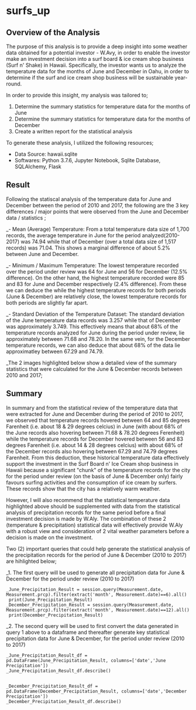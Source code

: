 # **surfs_up**

## **Overview of the Analysis**

The purpose of this analysis is to provide a deep insight into some weather data obtained for a potential investor - W.Avy, in order to enable the investor make an investment decision into a surf board & ice cream shop business (Surf n' Shake) in Hawaii. Specifically, the investor wants us to analyze the temperature data for the months of June and December in Oahu, in order to determine if the surf and ice cream shop business will be sustainable year-round.

In order to provide this insight, my analysis was tailored to;

  1. Determine the summary statistics for temperature data for the months of June 
  2. Determine the summary statistics for temperature data for the months of December
  3. Create a written report for the statistical analysis

To generate these analysis, I utilized the following resources;

  - Data Source: hawaii.sqlite
  - Softwares: Python 3.7.6, Jupyter Notebook, Sqlite Database, SQLAlchemy, Flask
  

## **Result**
  
Following the statiscal analysis of the temperature data for June and December between the period of 2010 and 2017, the following are the 3 key differences / major points that were observed from the June and December data / statistics ;

 _- Mean (Average) Temperature: From a total temperature data size of 1,700 records, the average temperature in June for the period analyzed(2010-2017) was 74.94 while that of December (over a total data size of 1,517 records) was 71.04. This shows a marginal difference of about 5.2% between June and December.
 
  _- Minimum / Maximum Temperature: The lowest temperature recorded over the period under review was 64 for June and 56 for December (12.5% difference). On the other hand, the highest temperature recorded were 85 and 83 for June and December respectively (2.4% difference). From these we can deduce the while the highest temperature records for both periods (June & December) are relatively close, the lowest temperature records for both periods are slightly far apart.    
  
  _- Standard Deviation of the Temperature Dataset: The standard deviation of the June temperature data records was 3.257 while that of December was approximately 3.749. This effectively means that about 68% of the temperature records analyzed for June during the period under review, lie approximately between 71.68 and 78.20. In the same vein, for the December temperature records, we can also deduce that about 68% of the data lie approximatley between 67.29 and 74.79. 

_The 2 images highlighted below show a detailed view of the summary statistics that were calculated for the June & December records between 2010 and 2017;



## **Summary**

In summary and from the statistical review of the temperature data that were extracted for June and December during the period of 2010 to 2017, we observed that temperature records hovered between 64 and 85 degrees Farenheit (i.e. about 18 & 29 degrees celcius) in June (with about 68% of the June records also hovering between 71.68 & 78.20 degrees Ferenheit) while the temperature records for December hovered between 56 and 83 degrees Farenheit (i.e. about 14 & 28 degrees celcius) with about 68% of the December records also hovering between 67.29 and 74.79 degrees Farenheit. From this deduction, these historical temperature data effectively support the investment in the Surf Board n' Ice Cream shop business in Hawaii because a significant "chunk" of the temperature records for the city for the period under review (on the basis of June & December only) fairly favours surfing activities and the consumption of ice cream by surfers. These records show that the city has a relatively warm weather.

However, I will also recommend that the statistical temperature data highlighted above should be supplemented with data from the statistical analysis of precipitation records for the same period before a final investment decision is made by W.Aly. The combination of these 2 (temperature & precipitation) statistical data will effectively provide W.Aly with a robust view and consideration of 2 vital weather parameters before a decision is made on the investment.

Two (2) important queries that could help generate the statistical analysis of the precipitation records for the period of June & December (2010 to 2017) are hihlighted below;

 _1. The first query will be used to generate all precipitation data for June & December for the period under review (2010 to 2017)
 
    _June_Precipitation_Result = session.query(Measurement.date, Measurement.prcp).filter(extract('month', Measurement.date)==6).all()
     print(June_Precipitation_Result)
    _December_Precipitation_Result = session.query(Measurement.date, Measurement.prcp).filter(extract('month', Measurement.date)==12).all()
     print(December_Precipitation_Result)

 _2. The second query will be used to first convert the data generated in query 1 above to a dataframe and thereafter generate key statistical precipitation data for June & December, for the period under review (2010 to 2017)
 
    _June_Precipitation_Result_df = pd.DataFrame(June_Precipitation_Result, columns=['date','June Precipitation'])
    _June_Precipitation_Result_df.describe()
    

    _December_Precipitation_Result_df = pd.DataFrame(December_Precipitation_Result, columns=['date','December Precipitation'])
    _December_Precipitation_Result_df.describe()
    
